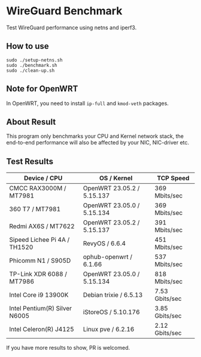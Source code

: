 # WireGuard Benchmark

Test WireGuard performance using netns and iperf3.

## How to use

```shell
sudo ./setup-netns.sh
sudo ./benchmark.sh
sudo ./clean-up.sh
```

## Note for OpenWRT

In OpenWRT, you need to install `ip-full` and `kmod-veth` packages.

## About Result

This program only benchmarks your CPU and Kernel network stack, the end-to-end performance will also be affected by your NIC, NIC-driver etc.


## Test Results

| Device / CPU                   | OS / Kernel                | TCP Speed      |
| ------------------------------ | -------------------------- | -------------- |
| CMCC RAX3000M / MT7981         | OpenWRT 23.05.2 / 5.15.137 | 369 Mbits/sec  |
| 360 T7 / MT7981                | OpenWRT 23.05.0 / 5.15.134 | 369 Mbits/sec  |
| Redmi AX6S / MT7622            | OpenWRT 23.05.2 / 5.15.137 | 391 Mbits/sec  |
| Sipeed Lichee Pi 4A / TH1520   | RevyOS / 6.6.4             | 451 Mbits/sec  |
| Phicomm N1 / S905D             | ophub-openwrt / 6.1.66     | 537 Mbits/sec  |
| TP-Link XDR 6088 / MT7986      | OpenWRT 23.05.0 / 5.15.134 | 818 Mbits/sec  |
| Intel Core i9 13900K           | Debian trixie / 6.5.13     | 7.53 Gbits/sec |
| Intel Pentium(R) Silver N6005  | iStoreOS / 5.10.176        | 3.85 Gbits/sec |
| Intel Celeron(R) J4125         | Linux pve / 6.2.16         | 2.12 Gbits/sec |

If you have more results to show, PR is welcomed.
